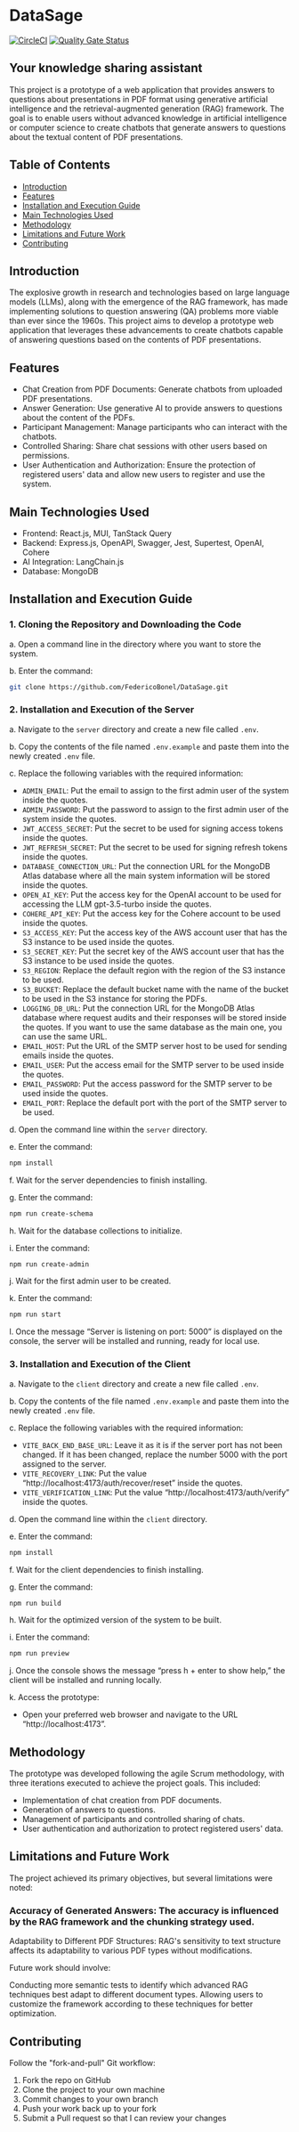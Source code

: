 # DataSage
[![CircleCI](https://dl.circleci.com/status-badge/img/circleci/MXqELc8ViZYB9hfQ6uBdG5/4q97z7UCwEo5TyftkEy7za/tree/master.svg?style=svg&circle-token=CCIPRJ_CwMbPLYPRS2W7gyb8nqrAL_99aa5ca26e0a5acf4caf6741ea01125620133c7b)](https://dl.circleci.com/status-badge/redirect/circleci/MXqELc8ViZYB9hfQ6uBdG5/4q97z7UCwEo5TyftkEy7za/tree/main)
[![Quality Gate Status](https://sonarcloud.io/api/project_badges/measure?project=FedericoBonel_DataSage&metric=alert_status)](https://sonarcloud.io/summary/new_code?id=FedericoBonel_DataSage)

## Your knowledge sharing assistant
This project is a prototype of a web application that provides answers to questions about presentations in PDF format using generative artificial intelligence and the retrieval-augmented generation (RAG) framework. The goal is to enable users without advanced knowledge in artificial intelligence or computer science to create chatbots that generate answers to questions about the textual content of PDF presentations.

## Table of Contents
- [Introduction](##Introduction)
- [Features](##Features)
- [Installation and Execution Guide](##Installation-and-Execution-Guide)
- [Main Technologies Used](##Main-Technologies-Used)
- [Methodology](##Methodology)
- [Limitations and Future Work](##Limitations-and-Future-Work)
- [Contributing](##Contributing)

## Introduction
The explosive growth in research and technologies based on large language models (LLMs), along with the emergence of the RAG framework, has made implementing solutions to question answering (QA) problems more viable than ever since the 1960s. This project aims to develop a prototype web application that leverages these advancements to create chatbots capable of answering questions based on the contents of PDF presentations.

## Features
- Chat Creation from PDF Documents: Generate chatbots from uploaded PDF presentations.
- Answer Generation: Use generative AI to provide answers to questions about the content of the PDFs.
- Participant Management: Manage participants who can interact with the chatbots.
- Controlled Sharing: Share chat sessions with other users based on permissions.
- User Authentication and Authorization: Ensure the protection of registered users' data and allow new users to register and use the system.
  
## Main Technologies Used
- Frontend: React.js, MUI, TanStack Query
- Backend: Express.js, OpenAPI, Swagger, Jest, Supertest, OpenAI, Cohere
- AI Integration: LangChain.js
- Database: MongoDB

## Installation and Execution Guide

### 1. Cloning the Repository and Downloading the Code
  a. Open a command line in the directory where you want to store the system.

  b. Enter the command:
   ```bash
   git clone https://github.com/FedericoBonel/DataSage.git
   ```

### 2. Installation and Execution of the Server
  a. Navigate to the `server` directory and create a new file called `.env`.

  b. Copy the contents of the file named `.env.example` and paste them into the newly created `.env` file.

  c. Replace the following variables with the required information:
   - `ADMIN_EMAIL`: Put the email to assign to the first admin user of the system inside the quotes.
   - `ADMIN_PASSWORD`: Put the password to assign to the first admin user of the system inside the quotes.
   - `JWT_ACCESS_SECRET`: Put the secret to be used for signing access tokens inside the quotes.
   - `JWT_REFRESH_SECRET`: Put the secret to be used for signing refresh tokens inside the quotes.
   - `DATABASE_CONNECTION_URL`: Put the connection URL for the MongoDB Atlas database where all the main system information will be stored inside the quotes.
   - `OPEN_AI_KEY`: Put the access key for the OpenAI account to be used for accessing the LLM gpt-3.5-turbo inside the quotes.
   - `COHERE_API_KEY`: Put the access key for the Cohere account to be used inside the quotes.
   - `S3_ACCESS_KEY`: Put the access key of the AWS account user that has the S3 instance to be used inside the quotes.
   - `S3_SECRET_KEY`: Put the secret key of the AWS account user that has the S3 instance to be used inside the quotes.
   - `S3_REGION`: Replace the default region with the region of the S3 instance to be used.
   - `S3_BUCKET`: Replace the default bucket name with the name of the bucket to be used in the S3 instance for storing the PDFs.
   - `LOGGING_DB_URL`: Put the connection URL for the MongoDB Atlas database where request audits and their responses will be stored inside the quotes. If you want to use the same database as the main one, you can use the same URL.
   - `EMAIL_HOST`: Put the URL of the SMTP server host to be used for sending emails inside the quotes.
   - `EMAIL_USER`: Put the access email for the SMTP server to be used inside the quotes.
   - `EMAIL_PASSWORD`: Put the access password for the SMTP server to be used inside the quotes.
   - `EMAIL_PORT`: Replace the default port with the port of the SMTP server to be used.

  d. Open the command line within the `server` directory.

  e. Enter the command:
   ```bash
   npm install
   ```

  f. Wait for the server dependencies to finish installing.

  g. Enter the command:
   ```bash
   npm run create-schema
   ```

  h. Wait for the database collections to initialize.

  i. Enter the command:
   ```bash
   npm run create-admin
   ```

  j. Wait for the first admin user to be created.

  k. Enter the command:
   ```bash
   npm run start
   ```

l. Once the message “Server is listening on port: 5000” is displayed on the console, the server will be installed and running, ready for local use.

### 3. Installation and Execution of the Client
a. Navigate to the `client` directory and create a new file called `.env`.

b. Copy the contents of the file named `.env.example` and paste them into the newly created `.env` file.

c. Replace the following variables with the required information:
   - `VITE_BACK_END_BASE_URL`: Leave it as it is if the server port has not been changed. If it has been changed, replace the number 5000 with the port assigned to the server.
   - `VITE_RECOVERY_LINK`: Put the value “http://localhost:4173/auth/recover/reset” inside the quotes.
   - `VITE_VERIFICATION_LINK`: Put the value “http://localhost:4173/auth/verify” inside the quotes.

d. Open the command line within the `client` directory.

e. Enter the command:
   ```bash
   npm install
   ```

f. Wait for the client dependencies to finish installing.

g. Enter the command:
   ```bash
   npm run build
   ```

h. Wait for the optimized version of the system to be built.

i. Enter the command:
   ```bash
   npm run preview
   ```

j. Once the console shows the message “press h + enter to show help,” the client will be installed and running locally.

k. Access the prototype:
   - Open your preferred web browser and navigate to the URL “http://localhost:4173”.

## Methodology
The prototype was developed following the agile Scrum methodology, with three iterations executed to achieve the project goals. This included:

- Implementation of chat creation from PDF documents.
- Generation of answers to questions.
- Management of participants and controlled sharing of chats.
- User authentication and authorization to protect registered users' data.

## Limitations and Future Work
The project achieved its primary objectives, but several limitations were noted:

### Accuracy of Generated Answers: The accuracy is influenced by the RAG framework and the chunking strategy used.
Adaptability to Different PDF Structures: RAG's sensitivity to text structure affects its adaptability to various PDF types without modifications.

Future work should involve:

Conducting more semantic tests to identify which advanced RAG techniques best adapt to different document types.
Allowing users to customize the framework according to these techniques for better optimization.

## Contributing
Follow the "fork-and-pull" Git workflow:
1. Fork the repo on GitHub
2. Clone the project to your own machine
3. Commit changes to your own branch
4. Push your work back up to your fork
5. Submit a Pull request so that I can review your changes


